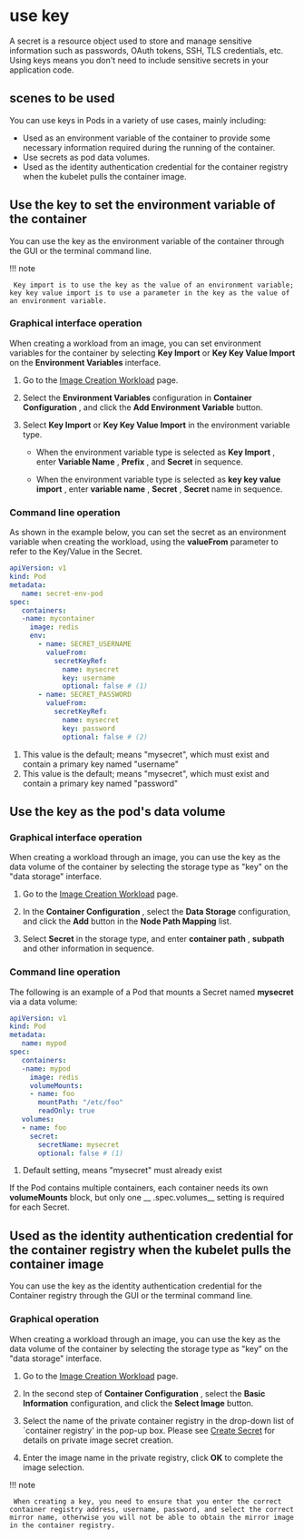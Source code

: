 # use key

A secret is a resource object used to store and manage sensitive information such as passwords, OAuth tokens, SSH, TLS credentials, etc. Using keys means you don't need to include sensitive secrets in your application code.

## scenes to be used

You can use keys in Pods in a variety of  use cases, mainly including:

- Used as an environment variable of the container to provide some necessary information required during the running of the container.
- Use secrets as pod data volumes.
- Used as the identity authentication credential for the container registry when the kubelet pulls the container image.

## Use the key to set the environment variable of the container

You can use the key as the environment variable of the container through the GUI or the terminal command line.

!!! note

     Key import is to use the key as the value of an environment variable; key key value import is to use a parameter in the key as the value of an environment variable.

### Graphical interface operation

When creating a workload from an image, you can set environment variables for the container by selecting __Key Import__ or __Key Key Value Import__ on the __Environment Variables__ interface.

1. Go to the [Image Creation Workload](../workloads/create-deployment.md) page.

     

2. Select the __Environment Variables__ configuration in __Container Configuration__ , and click the __Add Environment Variable__ button.

     

3. Select __Key Import__ or __Key Key Value Import__ in the environment variable type.

     

     - When the environment variable type is selected as __Key Import__ , enter __Variable Name__ , __Prefix__ , and __Secret__ in sequence.

     - When the environment variable type is selected as __key key value import__ , enter __variable name__ , __Secret__ , __Secret__ name in sequence.

### Command line operation

As shown in the example below, you can set the secret as an environment variable when creating the workload, using the __valueFrom__ parameter to refer to the Key/Value in the Secret.

```yaml
apiVersion: v1
kind: Pod
metadata:
   name: secret-env-pod
spec:
   containers:
   -name: mycontainer
     image: redis
     env:
       - name: SECRET_USERNAME
         valueFrom:
           secretKeyRef:
             name: mysecret
             key: username
             optional: false # (1)
       - name: SECRET_PASSWORD
         valueFrom:
           secretKeyRef:
             name: mysecret
             key: password
             optional: false # (2)

```

1. This value is the default; means "mysecret", which must exist and contain a primary key named "username"
2. This value is the default; means "mysecret", which must exist and contain a primary key named "password"

## Use the key as the pod's data volume

### Graphical interface operation

When creating a workload through an image, you can use the key as the data volume of the container by selecting the storage type as "key" on the "data storage" interface.

1. Go to the [Image Creation Workload](../workloads/create-deployment.md) page.

     

2. In the __Container Configuration__ , select the __Data Storage__ configuration, and click the __Add__ button in the __Node Path Mapping__ list.

     

3. Select __Secret__ in the storage type, and enter __container path__ , __subpath__ and other information in sequence.

### Command line operation

The following is an example of a Pod that mounts a Secret named __mysecret__ via a data volume:

```yaml
apiVersion: v1
kind: Pod
metadata:
   name: mypod
spec:
   containers:
   -name: mypod
     image: redis
     volumeMounts:
     - name: foo
       mountPath: "/etc/foo"
       readOnly: true
   volumes:
   - name: foo
     secret:
       secretName: mysecret
       optional: false # (1)
```

1. Default setting, means "mysecret" must already exist

If the Pod contains multiple containers, each container needs its own __volumeMounts__ block, but only one __ .spec.volumes__ setting is required for each Secret.

## Used as the identity authentication credential for the container registry when the kubelet pulls the container image

You can use the key as the identity authentication credential for the Container registry through the GUI or the terminal command line.

### Graphical operation

When creating a workload through an image, you can use the key as the data volume of the container by selecting the storage type as "key" on the "data storage" interface.

1. Go to the [Image Creation Workload](../workloads/create-deployment.md) page.

     

2. In the second step of __Container Configuration__ , select the __Basic Information__ configuration, and click the __Select Image__ button.

     

3. Select the name of the private container registry in the drop-down list of `container registry' in the pop-up box. Please see [Create Secret](create-secret.md) for details on private image secret creation.

     

4. Enter the image name in the private registry, click __OK__ to complete the image selection.

!!! note

     When creating a key, you need to ensure that you enter the correct container registry address, username, password, and select the correct mirror name, otherwise you will not be able to obtain the mirror image in the container registry.